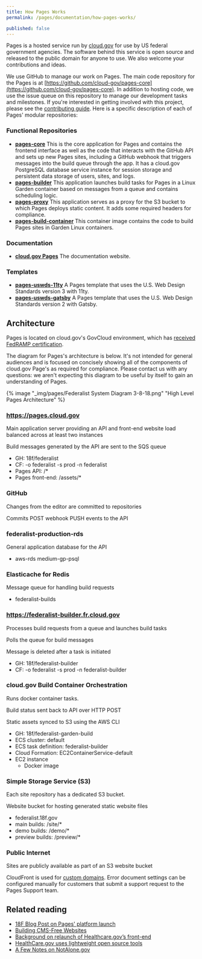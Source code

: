 ```yaml
---
title: How Pages Works
permalink: /pages/documentation/how-pages-works/

published: false
---
```


Pages is a hosted service run by [cloud.gov](https://cloud.gov/) for use by US federal government agencies. The software behind this service is open source and released to the public domain for anyone to use. We also welcome your contributions and ideas.

We use GitHub to manage our work on Pages. The main code repository for the Pages is at [https://github.com/cloud-gov/pages-core](https://github.com/cloud-gov/pages-core). In addition to hosting code, we use the issue queue on this repository to manage our development tasks and milestones. If you're interested in getting involved with this project, please see the [contributing guide](https://github.com/18F/federalist/blob/main/CONTRIBUTING.md). Here is a specific description of each of Pages' modular repositories:

### Functional Repositories

- **[pages-core](https://github.com/18F/federalist)** This is the core application for Pages and contains the frontend interface as well as the code that interacts with the GitHub API and sets up new Pages sites, including a GitHub webhook that triggers messages into the build queue through the app. It has a cloud.gov PostgreSQL database service instance for session storage and persistent data storage of users, sites, and logs.
- **[pages-builder](https://github.com/18F/federalist-builder)** This application launches build tasks for Pages in a Linux Garden container based on messages from a queue and contains scheduling logic.
- **[pages-proxy](https://github.com/18F/federalist-proxy)** This application serves as a proxy for the S3 bucket to which Pages deploys static content. It adds some required headers for compliance.
- **[pages-build-container](https://github.com/18F/federalist-garden-build)** This container image contains the code to build Pages sites in Garden Linux containers.

### Documentation

- **[cloud.gov Pages](https://github.com/cloud-gov/site/tree/main/content/pages/documentation)** The documentation website.

### Templates

- **[pages-uswds-11ty](https://github.com/cloud-gov/pages-uswds-11ty/)** A Pages template that uses the U.S. Web Design Standards version 3 with 11ty.
- **[pages-uswds-gatsby](https://github.com/cloud-gov/pages-uswds-gatsby/)** A Pages template that uses the U.S. Web Design Standards version 2 with Gatsby.

## Architecture

Pages is located on cloud.gov's GovCloud environment, which has [received FedRAMP certification](https://marketplace.fedramp.gov/index.html#/product/18f-cloudgov).

The diagram for Pages's architecture is below. It's not intended for general audiences and is focused on concisely showing all of the components of cloud.gov Page's as required for compliance. Please contact us with any questions: we aren't expecting this diagram to be useful by itself to gain an understanding of Pages. 

{% image "_img/pages/Federalist System Diagram 3-8-18.png" "High Level Pages Architecture" %}

### https://pages.cloud.gov

Main application server providing an API and front-end website load balanced across at least two instances

Build messages generated by the API are sent to the SQS queue

- GH: 18f/federalist
- CF: -o federalist -s prod -n federalist
- Pages API: /\*
- Pages front-end: /assets/\*

### GitHub

Changes from the editor are committed to repositories

Commits POST webhook PUSH events to the API

### federalist-production-rds

General application database for the API

- aws-rds medium-gp-psql

### Elasticache for Redis

Message queue for handling build requests

- federalist-builds

### https://federalist-builder.fr.cloud.gov

Processes build requests from a queue and launches build tasks

Polls the queue for build messages

Message is deleted after a task is initiated

- GH: 18f/federalist-builder
- CF: -o federalist -s prod -n federalist-builder

### cloud.gov Build Container Orchestration

Runs docker container tasks.

Build status sent back to API over HTTP POST

Static assets synced to S3 using the AWS CLI

- GH: 18f/federalist-garden-build
- ECS cluster: default
- ECS task definition: federalist-builder
- Cloud Formation: EC2ContainerService-default
- EC2 instance
  - Docker image

### Simple Storage Service (S3)

Each site repository has a dedicated S3 bucket.

Website bucket for hosting generated static website files

- federalist.18f.gov
- main builds: /site/\*
- demo builds: /demo/\*
- preview builds: /preview/\*

### Public Internet

Sites are publicly available as part of an S3 website bucket

CloudFront is used for [custom domains](/pages/documentation/custom-domains/). Error document settings can be configured manually for customers that submit a support request to the Pages Support team.

## Related reading

- [18F Blog Post on Pages' platform launch](https://18f.gsa.gov/2015/09/15/federalist-platform-launch/)
- [Building CMS-Free Websites](https://developmentseed.org/blog/2012-07-27-how-we-build-cms-free-websites)
- [Background on relaunch of Healthcare.gov’s front-end](http://www.theatlantic.com/technology/archive/2013/06/healthcaregov-code-developed-by-the-people-and-for-the-people-released-back-to-the-people/277295/)
- [HealthCare.gov uses lightweight open source tools](https://www.digitalgov.gov/2013/05/07/the-new-healthcare-gov-uses-a-lightweight-open-source-tool/)
- [A Few Notes on NotAlone.gov](https://18f.gsa.gov/2014/05/09/a-few-notes-on-notalone-gov/)

